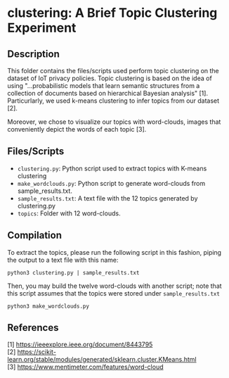 # clustering: A Brief Topic Clustering Experiment

## Description

This folder contains the files/scripts used perform topic clustering on the dataset of IoT privacy policies.
Topic clustering is based on the idea of using "...probabilistic models that learn semantic structures from 
a collection of documents based on hierarchical Bayesian analysis" [1]. Particurlarly, we used k-means clustering
to infer topics from our dataset [2].

Moreover, we chose to visualize our topics with word-clouds, images that conveniently depict the words of each
topic [3].

## Files/Scripts

* `clustering.py`: Python script used to extract topics with K-means clustering
* `make_wordclouds.py`: Python script to generate word-clouds from sample_results.txt.
* `sample_results.txt`: A text file with the 12 topics generated by clustering.py
* `topics`: Folder with 12 word-clouds.

## Compilation

To extract the topics, please run the following script in this fashion, piping the output to a text file with this
name:

    python3 clustering.py | sample_results.txt

Then, you may build the twelve word-clouds with another script; note that this script assumes that the topics were
stored under `sample_results.txt`

    python3 make_wordclouds.py

## References

[1] https://ieeexplore.ieee.org/document/8443795  \
[2] https://scikit-learn.org/stable/modules/generated/sklearn.cluster.KMeans.html \
[3] https://www.mentimeter.com/features/word-cloud  
